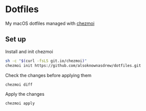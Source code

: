 # Dotfiles

My macOS dotfiles managed with [chezmoi](https://www.chezmoi.io/)

## Set up

Install and init chezmoi

```sh
sh -c "$(curl -fsLS git.io/chezmoi)"
chezmoi init https://github.com/alsoknownasdrew/dotfiles.git
```

Check the changes before applying them

```sh
chezmoi diff
```

Apply the changes

```sh
chezmoi apply
```
